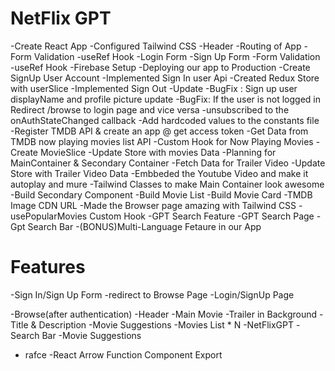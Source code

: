 # NetFlix GPT

-Create React App
-Configured Tailwind CSS
-Header
-Routing of App
-Form Validation
-useRef Hook
-Login Form
-Sign Up Form
-Form Validation
-useRef Hook
-Firebase Setup
-Deploying our app to Production
-Create SignUp User Account
-Implemented Sign In user Api
-Created Redux Store with userSlice
-Implemented Sign Out
-Update
-BugFix : Sign up user displayName and profile picture update
-BugFix: If the user is not logged in Redirect /browse to login page and vice versa
-unsubscribed to the onAuthStateChanged callback
-Add hardcoded values to the constants file
-Register TMDB API & create an app @ get access token
-Get Data from TMDB now playing movies list API
-Custom Hook for Now Playing Movies
-Create MovieSlice
-Update Store with movies Data
-Planning for MainContainer & Secondary Container
-Fetch Data for Trailer Video
-Update Store with Trailer Video Data
-Embbeded the Youtube Video and make it autoplay and mure
-Tailwind Classes to make Main Container look awesome
-Build Secondary Component
-Build Movie List 
-Build Movie Card
-TMDB Image CDN URL
-Made the Browser page amazing with Tailwind CSS
-usePopularMovies Custom Hook
-GPT Search Feature 
-GPT Search Page
-Gpt Search Bar
-(BONUS)Multi-Language Fetaure in our App



# Features

-Sign In/Sign Up Form
-redirect to Browse Page
-Login/SignUp Page

-Browse(after authentication)
-Header
-Main Movie
-Trailer in Background
-Title & Description
-Movie Suggestions
-Movies List \* N
-NetFlixGPT
-Search Bar
-Movie Suggestions

- rafce
  -React Arrow Function Component Export
